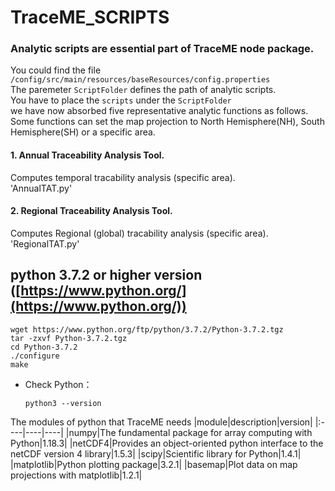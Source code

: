 # TraceME_SCRIPTS
### Analytic scripts are essential part of TraceME node package.        
You could find the file `/config/src/main/resources/baseResources/config.properties`       
The paremeter `ScriptFolder` defines the path of analytic scripts.       
You have to place the `scripts` under the `ScriptFolder`      
we have now absorbed five representative analytic functions as follows.        
Some functions can set the map projection to North Hemisphere(NH), South Hemisphere(SH) or a specific area.
#### 1. Annual Traceability Analysis Tool.
Computes temporal tracability analysis (specific area).  
'AnnualTAT.py'  
#### 2. Regional Traceability Analysis Tool.  
Computes Regional (global) tracability analysis (specific area).  
'RegionalTAT.py'  

## python  3.7.2 or higher version ([https://www.python.org/](https://www.python.org/))  
  ```shell
  wget https://www.python.org/ftp/python/3.7.2/Python-3.7.2.tgz
  tar -zxvf Python-3.7.2.tgz
  cd Python-3.7.2
  ./configure
  make
  ```
+ Check Python：
  ```shell
  python3 --version
  ```

The modules of python that TraceME needs
|module|description|version|
|:----|----|----|
|numpy|The fundamental package for array computing with Python|1.18.3|
|netCDF4|Provides an object-oriented python interface to the netCDF version 4 library|1.5.3|
|scipy|Scientific library for Python|1.4.1|
|matplotlib|Python plotting package|3.2.1|
|basemap|Plot data on map projections with matplotlib|1.2.1|
